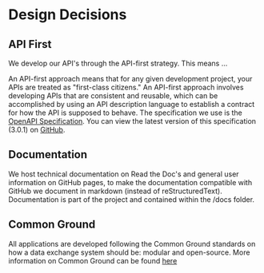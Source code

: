 # Design Decisions

## API First

We develop our API's through the API-first strategy. This means ...

An API-first approach means that for any given development project, your APIs are treated as "first-class citizens." An API-first approach involves developing APIs that are consistent and reusable, which can be accomplished by using an API description language to establish a contract for how the API is supposed to behave. The specification we use is the [OpenAPI Specification](https://github.com/OAI/OpenAPI-Specification). You can view the latest version of this specification (3.0.1) on [GitHub](https://github.com/OAI/OpenAPI-Specification/blob/master/versions/3.0.1.md).

## Documentation

We host technical documentation on Read the Doc's and general user information on GitHub pages, to make the documentation compatible with GitHub we document in markdown (instead of reStructuredText). Documentation is part of the project and contained within the /docs folder.

## Common Ground

All applications are developed following the Common Ground standards on how a data exchange system should be: modular and open-source. More information on Common Ground can be found [here](https://commonground.nl/)
